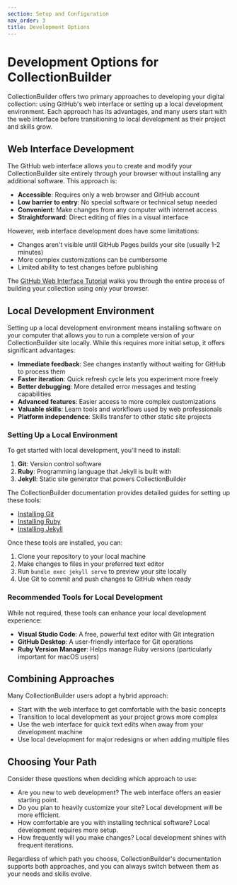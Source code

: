 ```yaml
---
section: Setup and Configuration
nav_order: 3
title: Development Options
---
```


# Development Options for CollectionBuilder

CollectionBuilder offers two primary approaches to developing your digital collection: using GitHub's web interface or setting up a local development environment. Each approach has its advantages, and many users start with the web interface before transitioning to local development as their project and skills grow.

## Web Interface Development

The GitHub web interface allows you to create and modify your CollectionBuilder site entirely through your browser without installing any additional software. This approach is:

- **Accessible**: Requires only a web browser and GitHub account
- **Low barrier to entry**: No special software or technical setup needed
- **Convenient**: Make changes from any computer with internet access
- **Straightforward**: Direct editing of files in a visual interface

However, web interface development does have some limitations:
- Changes aren't visible until GitHub Pages builds your site (usually 1-2 minutes)
- More complex customizations can be cumbersome
- Limited ability to test changes before publishing

The [GitHub Web Interface Tutorial](github-web-interface.html) walks you through the entire process of building your collection using only your browser.

## Local Development Environment

Setting up a local development environment means installing software on your computer that allows you to run a complete version of your CollectionBuilder site locally. While this requires more initial setup, it offers significant advantages:

- **Immediate feedback**: See changes instantly without waiting for GitHub to process them
- **Faster iteration**: Quick refresh cycle lets you experiment more freely
- **Better debugging**: More detailed error messages and testing capabilities
- **Advanced features**: Easier access to more complex customizations
- **Valuable skills**: Learn tools and workflows used by web professionals
- **Platform independence**: Skills transfer to other static site projects

### Setting Up a Local Environment

To get started with local development, you'll need to install:

1. **Git**: Version control software
2. **Ruby**: Programming language that Jekyll is built with
3. **Jekyll**: Static site generator that powers CollectionBuilder

The CollectionBuilder documentation provides detailed guides for setting up these tools:

- [Installing Git](https://collectionbuilder.github.io/cb-docs/docs/software/git/)
- [Installing Ruby](https://collectionbuilder.github.io/cb-docs/docs/software/ruby/)
- [Installing Jekyll](https://collectionbuilder.github.io/cb-docs/docs/software/jekyll/)

Once these tools are installed, you can:

1. Clone your repository to your local machine
2. Make changes to files in your preferred text editor
3. Run `bundle exec jekyll serve` to preview your site locally
4. Use Git to commit and push changes to GitHub when ready

### Recommended Tools for Local Development

While not required, these tools can enhance your local development experience:

- **Visual Studio Code**: A free, powerful text editor with Git integration
- **GitHub Desktop**: A user-friendly interface for Git operations
- **Ruby Version Manager**: Helps manage Ruby versions (particularly important for macOS users)

## Combining Approaches

Many CollectionBuilder users adopt a hybrid approach:

- Start with the web interface to get comfortable with the basic concepts
- Transition to local development as your project grows more complex
- Use the web interface for quick text edits when away from your development machine
- Use local development for major redesigns or when adding multiple files

## Choosing Your Path

Consider these questions when deciding which approach to use:

- Are you new to web development? The web interface offers an easier starting point.
- Do you plan to heavily customize your site? Local development will be more efficient.
- How comfortable are you with installing technical software? Local development requires more setup.
- How frequently will you make changes? Local development shines with frequent iterations.

Regardless of which path you choose, CollectionBuilder's documentation supports both approaches, and you can always switch between them as your needs and skills evolve.